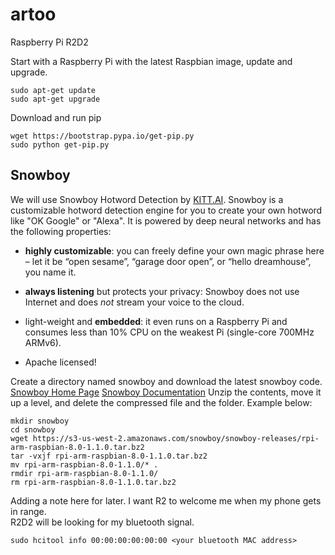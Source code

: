 # artoo
Raspberry Pi R2D2

Start with a Raspberry Pi with the latest Raspbian image, update and upgrade.
``` 
sudo apt-get update
sudo apt-get upgrade
```

Download and run pip
```
wget https://bootstrap.pypa.io/get-pip.py
sudo python get-pip.py
```

## Snowboy
We will use Snowboy Hotword Detection by [KITT.AI](http://kitt.ai).
Snowboy is a customizable hotword detection engine for you to create your own
hotword like "OK Google" or "Alexa". It is powered by deep neural networks and
has the following properties:
* **highly customizable**: you can freely define your own magic phrase here –
let it be “open sesame”, “garage door open”, or “hello dreamhouse”, you name it.

* **always listening** but protects your privacy: Snowboy does not use Internet
and does *not* stream your voice to the cloud.

* light-weight and **embedded**: it even runs on a Raspberry Pi and consumes
less than 10% CPU on the weakest Pi (single-core 700MHz ARMv6).

* Apache licensed!

Create a directory named snowboy and download the latest snowboy code.
[Snowboy Home Page](https://snowboy.kitt.ai)
[Snowboy Documentation](http://docs.kitt.ai/snowboy)
Unzip the contents, move it up a level, and delete the compressed file and the folder.
Example below:
```
mkdir snowboy
cd snowboy
wget https://s3-us-west-2.amazonaws.com/snowboy/snowboy-releases/rpi-arm-raspbian-8.0-1.1.0.tar.bz2
tar -vxjf rpi-arm-raspbian-8.0-1.1.0.tar.bz2
mv rpi-arm-raspbian-8.0-1.1.0/* .
rmdir rpi-arm-raspbian-8.0-1.1.0/
rm rpi-arm-raspbian-8.0-1.1.0.tar.bz2
```

Adding a note here for later.  I want R2 to welcome me when my phone gets in range.  
R2D2 will be looking for my bluetooth signal.
```
sudo hcitool info 00:00:00:00:00:00 <your bluetooth MAC address>
```
